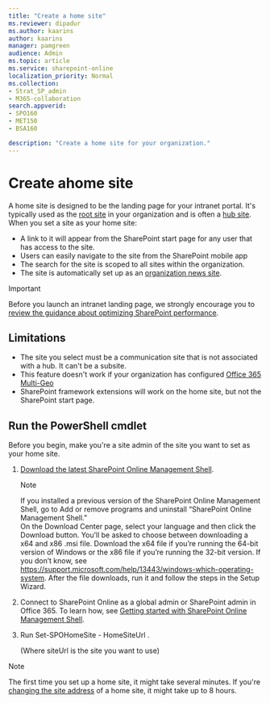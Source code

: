 ```yaml
---
title: "Create a home site"
ms.reviewer: dipadur
ms.author: kaarins
author: kaarins
manager: pamgreen
audience: Admin
ms.topic: article
ms.service: sharepoint-online
localization_priority: Normal
ms.collection:  
- Strat_SP_admin
- M365-collaboration
search.appverid:
- SPO160
- MET150
- BSA160

description: "Create a home site for your organization."
---
```


# Create ahome site
  
A home site is designed to be the landing page for your intranet portal. It's typically used as the [root site](modern-root-site.md) in your organization and is often a [hub site](create-hub-site.md). When you set a site as your home site:

- A link to it will appear from the SharePoint start page for any user that has access to the site.
- Users can easily navigate to the site from the SharePoint mobile app
- The search for the site is scoped to all sites within the organization.
- The site is automatically set up as an [organization news site](organization-news-site.md).

> [!IMPORTANT]
> Before you launch an intranet landing page, we strongly encourage you to [review the guidance about optimizing SharePoint performance](/office365/enterprise/tune-sharepoint-online-performance).

## Limitations

- The site you select must be a communication site that is not associated with a hub. It can't be a subsite. 
- This feature doesn't work if your organization has configured [Office 365 Multi-Geo](/office365/enterprise/multi-geo-capabilities-in-onedrive-and-sharepoint-online-in-office-365)
- SharePoint framework extensions will work on the home site, but not the SharePoint start page. 

## Run the PowerShell cmdlet

Before you begin, make you're a site admin of the site you want to set as your home site.

1. [Download the latest SharePoint Online Management Shell](https://go.microsoft.com/fwlink/p/?LinkId=255251).

    > [!NOTE]
    > If you installed a previous version of the SharePoint Online Management Shell, go to Add or remove programs and uninstall “SharePoint Online Management Shell.” <br>On the Download Center page, select your language and then click the Download button. You’ll be asked to choose between downloading a x64 and x86 .msi file. Download the x64 file if you’re running the 64-bit version of Windows or the x86 file if you’re running the 32-bit version. If you don’t know, see https://support.microsoft.com/help/13443/windows-which-operating-system. After the file downloads, run it and follow the steps in the Setup Wizard. 
    
2. Connect to SharePoint Online as a global admin or SharePoint admin in Office 365. To learn how, see [Getting started with SharePoint Online Management Shell](/powershell/sharepoint/sharepoint-online/connect-sharepoint-online).
    
3. Run Set-SPOHomeSite - HomeSiteUrl <siteUrl>.

    (Where siteUrl is the site you want to use)

> [!NOTE]
> The first time you set up a home site, it might take several minutes. If you're [changing the site address](change-site-address.md) of a home site, it might take up to 8 hours.


